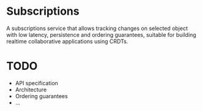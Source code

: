 # Subscriptions

A subscriptions service that allows tracking changes on selected object with low latency, persistence and ordering guarantees, suitable for building realtime collaborative applications using CRDTs.

# TODO

* API specification
* Architecture
* Ordering guarantees
* ...